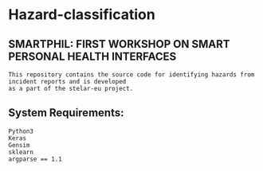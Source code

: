 # Hazard-classification

## SMARTPHIL: FIRST WORKSHOP ON SMART PERSONAL HEALTH INTERFACES
```
This repository contains the source code for identifying hazards from incident reports and is developed
as a part of the stelar-eu project. 
```
## System Requirements: 
``` 
Python3
Keras
Gensim
sklearn
argparse == 1.1
```
